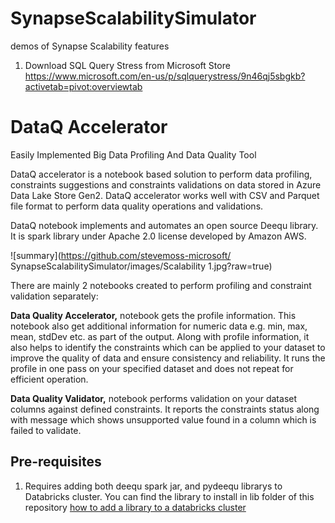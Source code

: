 # SynapseScalabilitySimulator
demos of Synapse Scalability features

1) Download SQL Query Stress from Microsoft Store
https://www.microsoft.com/en-us/p/sqlquerystress/9n46qj5sbgkb?activetab=pivot:overviewtab


# DataQ Accelerator
Easily Implemented Big Data Profiling And Data Quality Tool

DataQ accelerator is a notebook based solution to perform data profiling, constraints suggestions and constraints validations on data stored in Azure Data Lake Store Gen2. DataQ accelerator works well with CSV and Parquet file format to perform data quality operations and validations. 

DataQ notebook implements and automates an open source Deequ library. It is spark library under Apache 2.0 license developed by Amazon AWS.

![summary](https://github.com/stevemoss-microsoft/
SynapseScalabilitySimulator/images/Scalability 1.jpg?raw=true)

There are mainly 2 notebooks created to perform profiling and constraint validation separately:

<b>Data Quality Accelerator,</b> notebook gets the profile information. This notebook also get additional information for numeric data e.g. min, max, mean, stdDev etc. as part of the output. Along with profile information, it also helps to identify the constraints which can be applied to your dataset to improve the quality of data and ensure consistency and reliability. It runs the profile in one pass on your specified dataset and does not repeat for efficient operation.

<b>Data Quality Validator,</b> notebook performs validation on your dataset columns against defined constraints. It reports the constraints status along with message which shows unsupported value found in a column which is failed to validate.

## Pre-requisites
1) Requires adding both deequ spark jar, and pydeequ librarys to Databricks cluster. You can find the library to install in lib folder of this repository
[how to add a library to a databricks cluster](https://docs.microsoft.com/en-us/azure/databricks/libraries/cluster-libraries)



